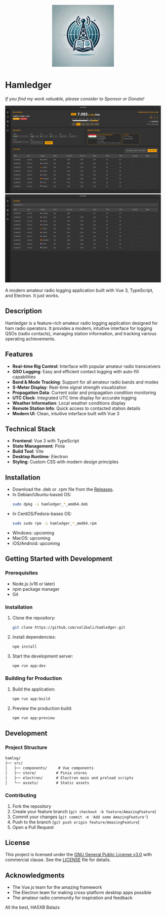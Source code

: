 <p align="center">
  <img src="src/assets/logo.png" width="200" height="200" alt="Hamledger Logo">
</p>

# Hamledger

_If you find my work valuable, please consider to Sponsor or Donate!_

![image](./public/qso.png) ![image](./public/logbook.png)

A modern amateur radio logging application built with Vue 3, TypeScript, and Electron.
It just works.

## Description

Hamledger is a feature-rich amateur radio logging application designed for ham radio operators. It provides a modern, intuitive interface for logging QSOs (radio contacts), managing station information, and tracking various operating achievements.

## Features

- **Real-time Rig Control**: Interface with popular amateur radio transceivers
- **QSO Logging**: Easy and efficient contact logging with auto-fill capabilities
- **Band & Mode Tracking**: Support for all amateur radio bands and modes
- **S-Meter Display**: Real-time signal strength visualization
- **Propagation Data**: Current solar and propagation condition monitoring
- **UTC Clock**: Integrated UTC time display for accurate logging
- **Weather Information**: Local weather conditions display
- **Remote Station Info**: Quick access to contacted station details
- **Modern UI**: Clean, intuitive interface built with Vue 3

## Technical Stack

- **Frontend**: Vue 3 with TypeScript
- **State Management**: Pinia
- **Build Tool**: Vite
- **Desktop Runtime**: Electron
- **Styling**: Custom CSS with modern design principles

## Installation

- Download the .deb or .rpm file from the [Releases](https://github.com/valibali/hamledger/releases).
- In Debian/Ubuntu-based OS:
  ```bash
  sudo dpkg -i hamledger_*_amd64.deb
  ```
- In CentOS/Fedora-bases OS:
  ```bash
  sudo sudo rpm -i hamledger_*_amd64.rpm
  ```
- Windows: upcoming
- MacOS: upcoming
- iOS/Android: upcoming

## Getting Started with Development

### Prerequisites

- Node.js (v16 or later)
- npm package manager
- Git

### Installation

1. Clone the repository:

   ```bash
   git clone https://github.com/valibali/hamledger.git

   ```

2. Install dependencies:

   ```bash
   npm install
   ```

3. Start the development server:
   ```bash
   npm run app:dev
   ```

### Building for Production

1. Build the application:

   ```bash
   npm run app:build
   ```

2. Preview the production build:
   ```bash
   npm run app:preview
   ```

## Development

### Project Structure

```
hamlog/
├── src/
│   ├── components/     # Vue components
│   ├── store/         # Pinia stores
│   ├── electron/      # Electron main and preload scripts
│   └── assets/        # Static assets
```

### Contributing

1. Fork the repository
2. Create your feature branch (`git checkout -b feature/AmazingFeature`)
3. Commit your changes (`git commit -m 'Add some AmazingFeature'`)
4. Push to the branch (`git push origin feature/AmazingFeature`)
5. Open a Pull Request

## License

This project is licensed under the [GNU General Public License v3.0](LICENSE) with commercial clause. See the [LICENSE](LICENSE) file for details.

## Acknowledgments

- The Vue.js team for the amazing framework
- The Electron team for making cross-platform desktop apps possible
- The amateur radio community for inspiration and feedback

All the best,
HA5XB Balazs
